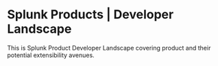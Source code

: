 # Splunk Products | Developer Landscape
This is Splunk Product Developer Landscape covering product and their potential extensibility avenues.

